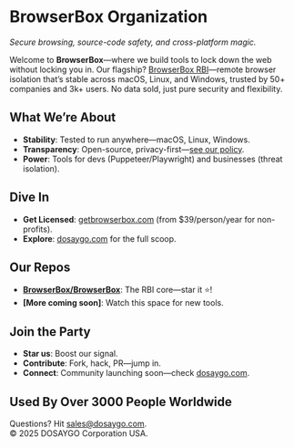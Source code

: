 # BrowserBox Organization
*Secure browsing, source-code safety, and cross-platform magic.*

Welcome to **BrowserBox**—where we build tools to lock down the web without locking you in. Our flagship? [BrowserBox RBI](https://github.com/BrowserBox/BrowserBox)—remote browser isolation that’s stable across macOS, Linux, and Windows, trusted by 50+ companies and 3k+ users. No data sold, just pure security and flexibility.

## What We’re About
- **Stability**: Tested to run anywhere—macOS, Linux, Windows.
- **Transparency**: Open-source, privacy-first—[see our policy](https://dosaygo.com/privacy.txt).
- **Power**: Tools for devs (Puppeteer/Playwright) and businesses (threat isolation).

## Dive In
- **Get Licensed**: [getbrowserbox.com](https://browse.cloudtabs.net/l) (from $39/person/year for non-profits).
- **Explore**: [dosaygo.com](https://dosaygo.com) for the full scoop.

## Our Repos
- **[BrowserBox/BrowserBox](https://github.com/BrowserBox/BrowserBox)**: The RBI core—star it ⭐!
- **[More coming soon]**: Watch this space for new tools.

## Join the Party
- **Star us**: Boost our signal.
- **Contribute**: Fork, hack, PR—jump in.
- **Connect**: Community launching soon—check [dosaygo.com](https://dosaygo.com).

## Used By Over 3000 People Worldwide

Questions? Hit [sales@dosaygo.com](mailto:sales@dosaygo.com).  
© 2025 DOSAYGO Corporation USA.
